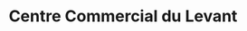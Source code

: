---
title: "Centre Commercial du Levant"
url: /lunel/centre-commercial-du-levant/
shop: Einkaufszentrum
---